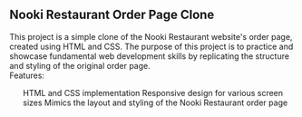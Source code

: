 <h2> Nooki Restaurant Order Page Clone </h2>
This project is a simple clone of the Nooki Restaurant website's order page, created using HTML and CSS. The purpose of this project is to practice and showcase fundamental web development skills by replicating the structure and styling of the original order page.

<br>
Features:
<br>
<ul>
HTML and CSS implementation
Responsive design for various screen sizes
Mimics the layout and styling of the Nooki Restaurant order page
</ul>

